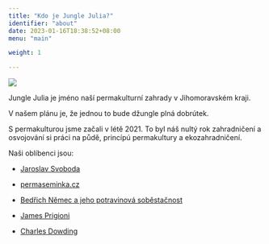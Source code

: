 ```yaml
---
title: "Kdo je Jungle Julia?"
identifier: "about"
date: 2023-01-16T18:38:52+08:00
menu: "main"

weight: 1

---
```


<img class="center" src="/image/jungle-julia-logo.png" />

Jungle Julia je jméno naší permakulturní zahrady v Jihomoravském kraji.

<!--more-->

V našem plánu je, že jednou to bude džungle plná dobrútek.

S permakulturou jsme začali v létě 2021. To byl náš nultý rok zahradničení a
osvojování si práci na půdě, princípú permakultury a ekozahradničení.

Naši oblíbenci jsou:

* [Jaroslav Svoboda](http://www.ekozahrady.com/)

* [permaseminka.cz](https://permaseminka.cz/)

* [Bedřich Němec a jeho potravinová soběstačnost](http://potravinovasobestacnost.cz/)

* [James Prigioni](https://www.youtube.com/channel/UC9V_-gqJsZNOy4v_HqbRz3w)

* [Charles Dowding](https://charlesdowding.co.uk/)

